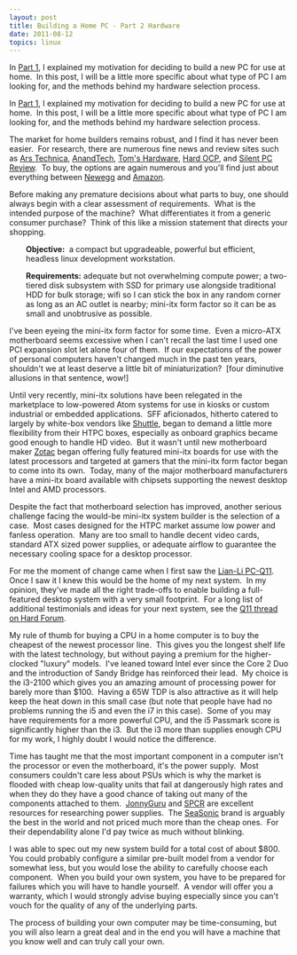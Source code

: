```yaml
---
layout: post
title: Building a Home PC - Part 2 Hardware
date: 2011-08-12
topics: linux
---
```

In [Part 1](/11/building-a-home-pc-part-1-motivation.html), I explained my motivation for deciding to build a new PC for use at home.  In this post, I will be a little more specific about what type of PC I am looking for, and the methods behind my hardware selection process.

<!--excerpt-->

In [Part 1](/11/building-a-home-pc-part-1-motivation.html), I explained my motivation for deciding to build a new PC for use at home.  In this post, I will be a little more specific about what type of PC I am looking for, and the methods behind my hardware selection process.







The market for home builders remains robust, and I find it has never been easier.  For research, there are numerous fine news and review sites such as <a href="http://arstechnica.com/guides/">Ars Technica</a>, <a href="http://www.anandtech.com/">AnandTech</a>, <a href="http://www.tomshardware.com/">Tom's Hardware</a>, <a href="http://hardocp.com/">Hard OCP</a>, and <a href="http://www.silentpcreview.com/">Silent PC Review</a>.  To buy, the options are again numerous and you'll find just about everything between <a href="http://www.newegg.com">Newegg</a> and <a href="http://www.amazon.com">Amazon</a>.







Before making any premature decisions about what parts to buy, one should always begin with a clear assessment of requirements.  What is the intended purpose of the machine?  What differentiates it from a generic consumer purchase?  Think of this like a mission statement that directs your shopping.



<p style="padding-left:30px;"><strong>Objective:</strong>  a compact but upgradeable, powerful but efficient, headless linux development workstation.</p>



<p style="padding-left:30px;"><strong>Requirements:</strong> adequate but not overwhelming compute power; a two-tiered disk subsystem with SSD for primary use alongside traditional HDD for bulk storage; wifi so I can stick the box in any random corner as long as an AC outlet is nearby; mini-itx form factor so it can be as small and unobtrusive as possible.</p>



I've been eyeing the mini-itx form factor for some time.  Even a micro-ATX motherboard seems excessive when I can't recall the last time I used one PCI expansion slot let alone four of them.  If our expectations of the power of personal computers haven't changed much in the past ten years, shouldn't we at least deserve a little bit of miniaturization?  [four diminutive allusions in that sentence, wow!]







Until very recently, mini-itx solutions have been relegated in the marketplace to low-powered Atom systems for use in kiosks or custom industrial or embedded applications.  SFF aficionados, hitherto catered to largely by white-box vendors like <a href="http://us.shuttle.com/">Shuttle</a>, began to demand a little more flexibility from their HTPC boxes, especially as onboard graphics became good enough to handle HD video.  But it wasn't until new motherboard maker <a href="http://www.zotacusa.com/">Zotac</a> began offering fully featured mini-itx boards for use with the latest processors and targeted at gamers that the mini-itx form factor began to come into its own.  Today, many of the major motherboard manufacturers have a mini-itx board available with chipsets supporting the newest desktop Intel and AMD processors.







Despite the fact that motherboard selection has improved, another serious challenge facing the would-be mini-itx system builder is the selection of a case.  Most cases designed for the HTPC market assume low power and fanless operation.  Many are too small to handle decent video cards, standard ATX sized power supplies, or adequate airflow to guarantee the necessary cooling space for a desktop processor.







For me the moment of change came when I first saw the <a href="http://www.lian-li.com/v2/en/product/product06.php?pr_index=545&amp;cl_index=1&amp;sc_index=25&amp;ss_index=64">Lian-Li PC-Q11</a>.  Once I saw it I knew this would be the home of my next system.  In my opinion, they've made all the right trade-offs to enable building a full-featured desktop system with a very small footprint.  For a long list of additional testimonials and ideas for your next system, see the <a href="http://hardforum.com/showthread.php?t=1523097">Q11 thread on Hard Forum</a>.







My rule of thumb for buying a CPU in a home computer is to buy the cheapest of the newest processor line.  This gives you the longest shelf life with the latest technology, but without paying a premium for the higher-clocked "luxury" models.  I've leaned toward Intel ever since the Core 2 Duo and the introduction of Sandy Bridge has reinforced their lead.  My choice is the i3-2100 which gives you an amazing amount of processing power for barely more than $100.  Having a 65W TDP is also attractive as it will help keep the heat down in this small case (but note that people have had no problems running the i5 and even the i7 in this case).  Some of you may have requirements for a more powerful CPU, and the i5 Passmark score is significantly higher than the i3.  But the i3 more than supplies enough CPU for my work, I highly doubt I would notice the difference.







Time has taught me that the most important component in a computer isn't the processor or even the motherboard, it's the power supply.  Most consumers couldn't care less about PSUs which is why the market is flooded with cheap low-quality units that fail at dangerously high rates and when they do they have a good chance of taking out many of the components attached to them.  <a href="http://www.jonnyguru.com/">JonnyGuru</a> and <a href="http://www.silentpcreview.com/">SPCR</a> are excellent resources for researching power supplies.  The <a href="http://www.seasonicusa.com/index.html">SeaSonic</a> brand is arguably the best in the world and not priced much more than the cheap ones.  For their dependability alone I'd pay twice as much without blinking.







I was able to spec out my new system build for a total cost of about $800.  You could probably configure a similar pre-built model from a vendor for somewhat less, but you would lose the ability to carefully choose each component.  When you build your own system, you have to be prepared for failures which you will have to handle yourself.  A vendor will offer you a warranty, which I would strongly advise buying especially since you can't vouch for the quality of any of the underlying parts.







The process of building your own computer may be time-consuming, but you will also learn a great deal and in the end you will have a machine that you know well and can truly call your own.
